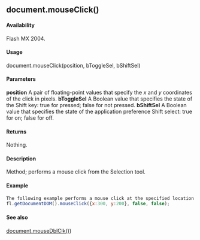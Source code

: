 ## document.mouseClick()

#### Availability

Flash MX 2004.

#### Usage

document.mouseClick(position, bToggleSel, bShiftSel)

#### Parameters

**position** A pair of floating-point values that specify the *x* and *y* coordinates of the click in pixels.
**bToggleSel** A Boolean value that specifies the state of the Shift key: true for pressed; false for not pressed.
**bShiftSel** A Boolean value that specifies the state of the application preference Shift select: true for on; false for off.

#### Returns

Nothing.

#### Description

Method; performs a mouse click from the Selection tool.

#### Example

```javascript
The following example performs a mouse click at the specified location:
fl.getDocumentDOM().mouseClick({x:300, y:200}, false, false);

```
#### See also

[document.mouseDblClk()](../Document_object/docum140.md))

<span id="document.mouseDblClk()" class="anchor"></span>
